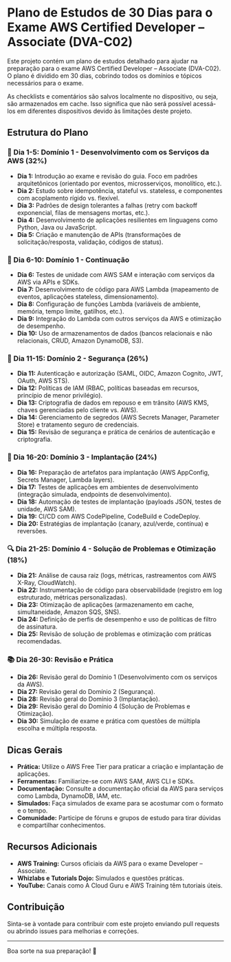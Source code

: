 # Plano de Estudos de 30 Dias para o Exame AWS Certified Developer – Associate (DVA-C02)

Este projeto contém um plano de estudos detalhado para ajudar na preparação para o exame AWS Certified Developer – Associate (DVA-C02). O plano é dividido em 30 dias, cobrindo todos os domínios e tópicos necessários para o exame.

As checklists e comentários são salvos localmente no dispositivo, ou seja, são armazenados em cache. Isso significa que não será possível acessá-los em diferentes dispositivos devido às limitações deste projeto.

## Estrutura do Plano

### 📌 Dia 1-5: Domínio 1 - Desenvolvimento com os Serviços da AWS (32%)

- **Dia 1:** Introdução ao exame e revisão do guia. Foco em padrões arquitetônicos (orientado por eventos, microsserviços, monolítico, etc.).
- **Dia 2:** Estudo sobre idempotência, stateful vs. stateless, e componentes com acoplamento rígido vs. flexível.
- **Dia 3:** Padrões de design tolerantes a falhas (retry com backoff exponencial, filas de mensagens mortas, etc.).
- **Dia 4:** Desenvolvimento de aplicações resilientes em linguagens como Python, Java ou JavaScript.
- **Dia 5:** Criação e manutenção de APIs (transformações de solicitação/resposta, validação, códigos de status).

### 📌 Dia 6-10: Domínio 1 - Continuação

- **Dia 6:** Testes de unidade com AWS SAM e interação com serviços da AWS via APIs e SDKs.
- **Dia 7:** Desenvolvimento de código para AWS Lambda (mapeamento de eventos, aplicações stateless, dimensionamento).
- **Dia 8:** Configuração de funções Lambda (variáveis de ambiente, memória, tempo limite, gatilhos, etc.).
- **Dia 9:** Integração do Lambda com outros serviços da AWS e otimização de desempenho.
- **Dia 10:** Uso de armazenamentos de dados (bancos relacionais e não relacionais, CRUD, Amazon DynamoDB, S3).

### 🔐 Dia 11-15: Domínio 2 - Segurança (26%)

- **Dia 11:** Autenticação e autorização (SAML, OIDC, Amazon Cognito, JWT, OAuth, AWS STS).
- **Dia 12:** Políticas de IAM (RBAC, políticas baseadas em recursos, princípio de menor privilégio).
- **Dia 13:** Criptografia de dados em repouso e em trânsito (AWS KMS, chaves gerenciadas pelo cliente vs. AWS).
- **Dia 14:** Gerenciamento de segredos (AWS Secrets Manager, Parameter Store) e tratamento seguro de credenciais.
- **Dia 15:** Revisão de segurança e prática de cenários de autenticação e criptografia.

### 🚀 Dia 16-20: Domínio 3 - Implantação (24%)

- **Dia 16:** Preparação de artefatos para implantação (AWS AppConfig, Secrets Manager, Lambda layers).
- **Dia 17:** Testes de aplicações em ambientes de desenvolvimento (integração simulada, endpoints de desenvolvimento).
- **Dia 18:** Automação de testes de implantação (payloads JSON, testes de unidade, AWS SAM).
- **Dia 19:** CI/CD com AWS CodePipeline, CodeBuild e CodeDeploy.
- **Dia 20:** Estratégias de implantação (canary, azul/verde, contínua) e reversões.

### 🔍 Dia 21-25: Domínio 4 - Solução de Problemas e Otimização (18%)

- **Dia 21:** Análise de causa raiz (logs, métricas, rastreamentos com AWS X-Ray, CloudWatch).
- **Dia 22:** Instrumentação de código para observabilidade (registro em log estruturado, métricas personalizadas).
- **Dia 23:** Otimização de aplicações (armazenamento em cache, simultaneidade, Amazon SQS, SNS).
- **Dia 24:** Definição de perfis de desempenho e uso de políticas de filtro de assinatura.
- **Dia 25:** Revisão de solução de problemas e otimização com práticas recomendadas.

### 📚 Dia 26-30: Revisão e Prática

- **Dia 26:** Revisão geral do Domínio 1 (Desenvolvimento com os serviços da AWS).
- **Dia 27:** Revisão geral do Domínio 2 (Segurança).
- **Dia 28:** Revisão geral do Domínio 3 (Implantação).
- **Dia 29:** Revisão geral do Domínio 4 (Solução de Problemas e Otimização).
- **Dia 30:** Simulação de exame e prática com questões de múltipla escolha e múltipla resposta.

## Dicas Gerais

- **Prática:** Utilize o AWS Free Tier para praticar a criação e implantação de aplicações.
- **Ferramentas:** Familiarize-se com AWS SAM, AWS CLI e SDKs.
- **Documentação:** Consulte a documentação oficial da AWS para serviços como Lambda, DynamoDB, IAM, etc.
- **Simulados:** Faça simulados de exame para se acostumar com o formato e o tempo.
- **Comunidade:** Participe de fóruns e grupos de estudo para tirar dúvidas e compartilhar conhecimentos.

## Recursos Adicionais

- **AWS Training:** Cursos oficiais da AWS para o exame Developer – Associate.
- **Whizlabs e Tutorials Dojo:** Simulados e questões práticas.
- **YouTube:** Canais como A Cloud Guru e AWS Training têm tutoriais úteis.

## Contribuição

Sinta-se à vontade para contribuir com este projeto enviando pull requests ou abrindo issues para melhorias e correções.

---

Boa sorte na sua preparação! 🚀
